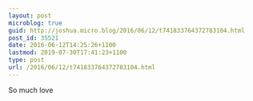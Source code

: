 ```yaml
---
layout: post
microblog: true
guid: http://joshua.micro.blog/2016/06/12/t741833764372783104.html
post_id: 35521
date: 2016-06-12T14:25:26+1100
lastmod: 2019-07-30T17:41:23+1100
type: post
url: /2016/06/12/t741833764372783104.html
---
```

So much love
